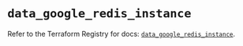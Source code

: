 # `data_google_redis_instance`

Refer to the Terraform Registry for docs: [`data_google_redis_instance`](https://registry.terraform.io/providers/hashicorp/google/6.32.0/docs/data-sources/redis_instance).
